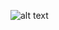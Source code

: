 ![alt text](https://user-images.githubusercontent.com/50927604/83984728-82f0bd80-a904-11ea-9d3c-621294226dbe.JPG)
